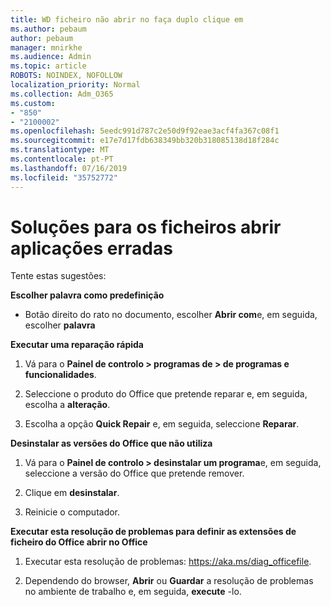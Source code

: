 ```yaml
---
title: WD ficheiro não abrir no faça duplo clique em
ms.author: pebaum
author: pebaum
manager: mnirkhe
ms.audience: Admin
ms.topic: article
ROBOTS: NOINDEX, NOFOLLOW
localization_priority: Normal
ms.collection: Adm_O365
ms.custom:
- "850"
- "2100002"
ms.openlocfilehash: 5eedc991d787c2e50d9f92eae3acf4fa367c08f1
ms.sourcegitcommit: e17e7d17fdb638349bb320b318085138d18f284c
ms.translationtype: MT
ms.contentlocale: pt-PT
ms.lasthandoff: 07/16/2019
ms.locfileid: "35752772"
---
```

# <a name="solutions-for-files-opening-in-wrong-apps"></a>Soluções para os ficheiros abrir aplicações erradas

Tente estas sugestões:

**Escolher palavra como predefinição**

* Botão direito do rato no documento, escolher **Abrir com**e, em seguida, escolher **palavra**

**Executar uma reparação rápida**

1. Vá para o **Painel de controlo > programas de > de programas e funcionalidades**.

2. Seleccione o produto do Office que pretende reparar e, em seguida, escolha a **alteração**.

3. Escolha a opção **Quick Repair** e, em seguida, seleccione **Reparar**.

**Desinstalar as versões do Office que não utiliza**

1. Vá para o **Painel de controlo > desinstalar um programa**e, em seguida, seleccione a versão do Office que pretende remover.

2. Clique em **desinstalar**.

3. Reinicie o computador.

**Executar esta resolução de problemas para definir as extensões de ficheiro do Office abrir no Office**

1. Executar esta resolução de problemas: https://aka.ms/diag_officefile.

2. Dependendo do browser, **Abrir** ou **Guardar** a resolução de problemas no ambiente de trabalho e, em seguida, **execute** -lo.
